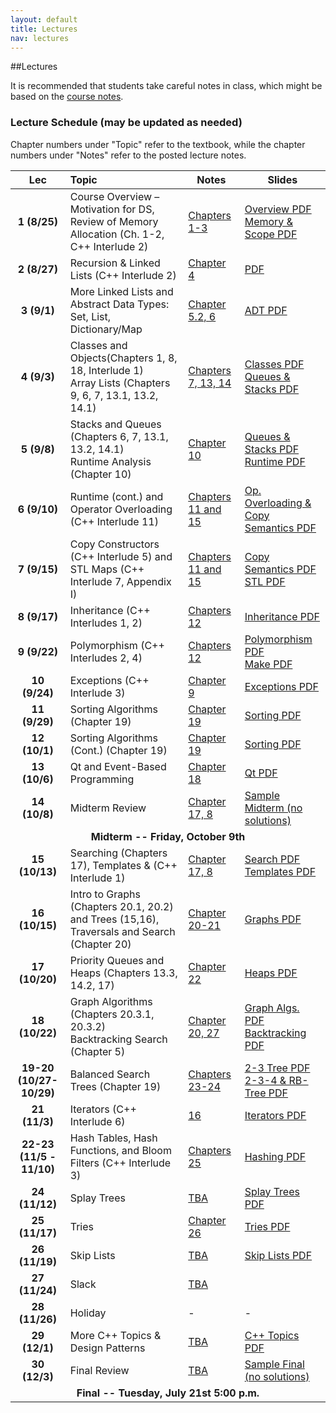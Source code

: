 ```yaml
---
layout: default
title: Lectures
nav: lectures
---
```


##Lectures

It is recommended that students take careful notes in class, which might be based on the <a href="http://bits.usc.edu/cs104_su15/docs/DataStructures.pdf">course notes</a>. 

<h3 id="toc_2">Lecture Schedule (may be updated as needed)</h3>
Chapter numbers under "Topic" refer to the textbook, while the chapter numbers under "Notes" refer to the posted lecture notes.
<table>
<thead>
<tr>
<th align="center">Lec</th>
<th align="left">Topic</th>
<th>Notes</th>
<th>Slides</th>
</tr>
</thead>
<tbody>
<tr>
<td align="center"><strong>1 (8/25)</strong></td>
<td align="left">Course Overview – Motivation for DS, Review of Memory Allocation (Ch. 1-2, C++ Interlude 2)</td>
<td><a href="http://www-scf.usc.edu/~csci104/lectures/DataStructures.pdf">Chapters 1-3</a></td>
<td><a href="http://ee.usc.edu/~redekopp/cs104/slides/L01_Overview.pdf">Overview PDF</a><br>
    <a href="http://ee.usc.edu/~redekopp/cs104/slides/L02_MemoryAllocation.pdf">Memory &amp; Scope PDF</a></td>
</tr>
<tr>
<td align="center"><strong>2 (8/27)</strong></td>
<td align="left">Recursion & Linked Lists (C++ Interlude 2)</td>
<td><a href="http://www-scf.usc.edu/~csci104/lectures/DataStructures.pdf">Chapter 4</a></td>
<td><a href="http://ee.usc.edu/~redekopp/cs104/slides/L03_LinkedLists.pdf">PDF</a></td>
</tr>
<tr>
<td align="center"><strong>3 (9/1)</strong></td>
<td align="left">More Linked Lists and Abstract Data Types: Set, List, Dictionary/Map </td>
<td><a href="http://www-scf.usc.edu/~csci104/lectures/DataStructures.pdf">Chapter 5.2, 6</a></td>
<td><a href="http://ee.usc.edu/~redekopp/cs104/slides/L04_ADTs.pdf">ADT PDF</a><br></td>
</tr>
<tr>
<td align="center"><strong>4 (9/3)</strong></td>
<td align="left">Classes and Objects(Chapters 1, 8, 18, Interlude 1)<br>
                 Array Lists (Chapters 9, 6, 7, 13.1, 13.2, 14.1)</td>
<td><a href="http://www-scf.usc.edu/~csci104/lectures/DataStructures.pdf">Chapters 7, 13, 14</a></td>
<td>
<a href="http://ee.usc.edu/~redekopp/cs104/slides/L05_Classes.pdf">Classes PDF</a><br>
<a href="http://ee.usc.edu/~redekopp/cs104/slides/L06_ArrayList_QueueStack.pdf">Queues & Stacks PDF</a></td>
</tr>
<tr>
<td align="center"><strong>5 (9/8)</strong></td>
<td align="left">Stacks and Queues (Chapters 6, 7, 13.1, 13.2, 14.1)<br>
                 Runtime Analysis (Chapter 10)</td>
<td><a href="http://www-scf.usc.edu/~csci104/lectures/DataStructures.pdf">Chapter 10</a></td>
<td><a href="http://ee.usc.edu/~redekopp/cs104/slides/L06_ArrayList_QueueStack.pdf">Queues & Stacks PDF</a><br>
    <a href="http://ee.usc.edu/~redekopp/cs104/slides/L07_Runtime.pdf">Runtime PDF</a></td>
</tr>
<tr>
<td align="center"><strong>6 (9/10)</strong></td>
<td align="left">Runtime (cont.) and Operator Overloading (C++ Interlude 11)</td>
<td><a href="http://www-scf.usc.edu/~csci104/lectures/DataStructures.pdf">Chapters 11 and 15</a></td>
<td><a href="http://ee.usc.edu/~redekopp/cs104/slides/L08_Operator_Copy.pdf">Op. Overloading & Copy Semantics PDF</a></td>
</tr>
<tr>
<td align="center"><strong>7 (9/15)</strong></td>
<td align="left">Copy Constructors (C++ Interlude 5) and STL Maps (C++ Interlude 7, Appendix I)</td>
<td><a href="http://www-scf.usc.edu/~csci104/lectures/DataStructures.pdf">Chapters 11 and 15</a></td>
<td><a href="http://ee.usc.edu/~redekopp/cs104/slides/L08_Operator_Copy.pdf">Copy Semantics PDF</a> <a href="http://ee.usc.edu/~redekopp/cs104/slides/L09_STL.pdf">STL PDF</a></td>
</tr>
<tr>
<td align="center"><strong>8 (9/17)</strong></td>
<td align="left">Inheritance (C++ Interludes 1, 2)</td>
<td><a href="http://www-scf.usc.edu/~csci104/lectures/DataStructures.pdf">Chapters 12</a></td>
<td><a href="http://ee.usc.edu/~redekopp/cs104/slides/L10_Inheritance.pdf">Inheritance PDF</a></td>
</tr>
<tr>
<td align="center"><strong>9 (9/22)</strong></td>
<td align="left">Polymorphism (C++ Interludes 2, 4)</td>
<td><a href="http://www-scf.usc.edu/~csci104/lectures/DataStructures.pdf">Chapters 12</a></td>
<td><a href="http://ee.usc.edu/~redekopp/cs104/slides/L11_Polymorphism.pdf">Polymorphism PDF</a><br>
    <a href="http://ee.usc.edu/~redekopp/cs104/slides/MakeMultiCompilation.pdf">Make PDF</a></td>
</tr>
<tr>
<td align="center"><strong>10 (9/24)</strong></td>
<td align="left">Exceptions (C++ Interlude 3)</td>
<td><a href="http://www-scf.usc.edu/~csci104/lectures/DataStructures.pdf">Chapter 9</a></td>
<td><a href="http://ee.usc.edu/~redekopp/cs104/slides/L15b_Exceptions.pdf">Exceptions PDF</a></td>
</tr>
<tr>
<td align="center"><strong>11 (9/29)</strong></td>
<td align="left">Sorting Algorithms (Chapter 19) </td>
<td><a href="http://www-scf.usc.edu/~csci104/lectures/DataStructures.pdf">Chapter 19</a></td>
<td><a href="http://ee.usc.edu/~redekopp/cs104/slides/L12_Sorting.pdf">Sorting PDF</a></td>
</tr>
<tr>
<td align="center"><strong>12 (10/1)</strong></td>
<td align="left">Sorting Algorithms (Cont.) (Chapter 19) </td>
<td><a href="http://www-scf.usc.edu/~csci104/lectures/DataStructures.pdf">Chapter 19</a></td>
<td><a href="http://ee.usc.edu/~redekopp/cs104/slides/L12_Sorting.pdf">Sorting PDF</a></td>
</tr>
<tr>
<td align="center"><strong>13 (10/6)</strong></td>
<td align="left">Qt and Event-Based Programming</td>
<td><a href="http://www-scf.usc.edu/~csci104/lectures/DataStructures.pdf">Chapter 18</a></td>
<td><a href="http://ee.usc.edu/~redekopp/cs104/slides/L14_Qt.pdf">Qt PDF</a></td>
</tr>
<tr>
<td align="center"><strong>14 (10/8)</strong></td>
<td align="left">Midterm Review </td>
<td><a href="http://www-scf.usc.edu/~csci104/lectures/DataStructures.pdf">Chapter 17, 8</a></td>
<td><a href="http://bits.usc.edu/files/cs104/midterm.pdf">Sample Midterm (no solutions)</a></td>
</tr>
<tr>
<td align="center" colspan="99"><strong>Midterm -- Friday, October 9th</strong></td> 
</tr>
<tr>
<td align="center"><strong>15 (10/13)</strong></td>
<td align="left">Searching (Chapters 17), Templates &amp;  (C++ Interlude 1) </td>
<td><a href="http://www-scf.usc.edu/~csci104/lectures/DataStructures.pdf">Chapter 17, 8</a></td>
<td><a href="http://ee.usc.edu/~redekopp/cs104/slides/L13_Search.pdf">Search PDF</a><br>
    <a href="http://ee.usc.edu/~redekopp/cs104/slides/L15a_Templates.pdf">Templates PDF</a></td>
</tr>
<tr>
<td align="center"><strong>16 (10/15)</strong></td>
<td align="left">Intro to Graphs (Chapters 20.1, 20.2) and Trees (15,16), Traversals and Search (Chapter 20)</td>
<td><a href="http://www-scf.usc.edu/~csci104/lectures/DataStructures.pdf">Chapter 20-21</a></td>
<td><a href="http://ee.usc.edu/~redekopp/cs104/slides/L16_Graphs.pdf">Graphs PDF</a></td>
</tr>
<tr>
<td align="center"><strong>17 (10/20)</strong></td>
<td align="left">Priority Queues and Heaps (Chapters 13.3, 14.2, 17)</td>
<td><a href="http://www-scf.usc.edu/~csci104/lectures/DataStructures.pdf">Chapter 22</a></td>
<td><a href="http://ee.usc.edu/~redekopp/cs104/slides/L17_TreesHeaps.pdf">Heaps PDF</a></td>
</tr>
<tr>
<td align="center"><strong>18 (10/22)</strong></td>
<td align="left">Graph Algorithms (Chapters 20.3.1, 20.3.2)<br>
                 Backtracking Search (Chapter 5)</td>
<td><a href="http://www-scf.usc.edu/~csci104/lectures/DataStructures.pdf">Chapter 20, 27</a></td>
<td><a href="http://ee.usc.edu/~redekopp/cs104/slides/L18_GraphAlgorithms.pdf">Graph Algs. PDF</a><br>
    <a href="http://ee.usc.edu/~redekopp/cs104/slides/L18b_BacktrackingSearch.pdf">Backtracking PDF</a></td>
</tr>
<tr>
<td align="center"><strong>19-20 (10/27-10/29)</strong></td>
<td align="left">Balanced Search Trees (Chapter 19)</td>
<td><a href="http://www-scf.usc.edu/~csci104/lectures/DataStructures.pdf">Chapters 23-24</a></td>
<td><a href="http://ee.usc.edu/~redekopp/cs104/slides/L19_BalancedBST_23.pdf">2-3 Tree PDF</a><br>
    <a href="http://ee.usc.edu/~redekopp/cs104/slides/L20_BalancedBST_234_RB.pdf">2-3-4 &amp; RB-Tree PDF</a></td>
</tr>
<tr>
<td align="center"><strong>21 (11/3)</strong></td>
<td align="left">Iterators (C++ Interlude 6)</td>
<td><a href="http://www-scf.usc.edu/~csci104/lectures/DataStructures.pdf">16</a></td>
<td><a href="http://ee.usc.edu/~redekopp/cs104/slides/L20b_Iterators.pdf">Iterators PDF</a></td>
</tr>
<tr>
<td align="center"><strong>22-23 (11/5 - 11/10)</strong></td>
<td align="left">Hash Tables, Hash Functions, and Bloom Filters (C++ Interlude 3)</td>
<td><a href="http://www-scf.usc.edu/~csci104/lectures/DataStructures.pdf">Chapters 25</a></td>
<td><a href="http://ee.usc.edu/~redekopp/cs104/slides/L21_Hashing.pdf">Hashing PDF</a></td>
</tr>
<tr>
<td align="center"><strong>24 (11/12)</strong></td>
<td align="left">Splay Trees</td>
<td><a href="http://www-scf.usc.edu/~csci104/lectures/DataStructures.pdf">TBA</a></td>
<td><a href="http://ee.usc.edu/~redekopp/cs104/slides/L24_SplayTrees.pdf">Splay Trees PDF</a></td>
</tr>
<tr>
<td align="center"><strong>25 (11/17)</strong></td>
<td align="left">Tries</td>
<td><a href="http://www-scf.usc.edu/~csci104/lectures/DataStructures.pdf">Chapter 26</a></td>
<td><a href="http://ee.usc.edu/~redekopp/cs104/slides/L22_OtherMapsSets.pdf">Tries PDF</a></td>
</tr>
<tr>
<td align="center"><strong>26 (11/19)</strong></td>
<td align="left">Skip Lists</td>
<td><a href="http://www-scf.usc.edu/~csci104/lectures/DataStructures.pdf">TBA</a></td>
<td><a href="http://ee.usc.edu/~redekopp/cs104/slides/L23_SkipLists.pdf">Skip Lists PDF</a></td>
</tr>
<tr>
<td align="center"><strong>27 (11/24)</strong></td>
<td align="left">Slack</td>
<td><a href="http://www-scf.usc.edu/~csci104/lectures/DataStructures.pdf">TBA</a></td>
<td></td>
</tr>
<tr>
<td align="center"><strong>28 (11/26)</strong></td>
<td align="left">Holiday</td>
<td>-</td>
<td>-</td>
</tr>
<tr>
<td align="center"><strong>29 (12/1)</strong></td>
<td align="left">More C++ Topics &amp; Design Patterns</td>
<td><a href="http://www-scf.usc.edu/~csci104/lectures/DataStructures.pdf">TBA</a></td>
<td><a href="http://ee.usc.edu/~redekopp/cs104/slides/L25_DesignPatterns.pdf">C++ Topics PDF</a></td>
</tr>
<tr>
<td align="center"><strong>30 (12/3)</strong></td>
<td align="left">Final Review</td>
<td><a href="http://www-scf.usc.edu/~csci104/lectures/DataStructures.pdf">TBA</a></td>
<td><a href="http://bits.usc.edu/files/cs104/final.pdf">Sample Final (no solutions)</a></td>
</tr>
<tr>
<td align="center" colspan="99"><strong>Final -- Tuesday, July 21st 5:00 p.m.</strong></td> 
</tr>
</tbody>
</table>

